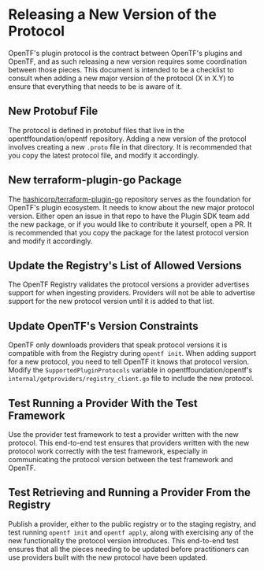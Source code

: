 # Releasing a New Version of the Protocol

OpenTF's plugin protocol is the contract between OpenTF's plugins and
OpenTF, and as such releasing a new version requires some coordination
between those pieces. This document is intended to be a checklist to consult
when adding a new major version of the protocol (X in X.Y) to ensure that
everything that needs to be is aware of it.

## New Protobuf File

The protocol is defined in protobuf files that live in the opentffoundation/opentf
repository. Adding a new version of the protocol involves creating a new
`.proto` file in that directory. It is recommended that you copy the latest
protocol file, and modify it accordingly.

## New terraform-plugin-go Package

The
[hashicorp/terraform-plugin-go](https://github.com/hashicorp/terraform-plugin-go)
repository serves as the foundation for OpenTF's plugin ecosystem. It needs
to know about the new major protocol version. Either open an issue in that repo
to have the Plugin SDK team add the new package, or if you would like to
contribute it yourself, open a PR. It is recommended that you copy the package
for the latest protocol version and modify it accordingly.

## Update the Registry's List of Allowed Versions

The OpenTF Registry validates the protocol versions a provider advertises
support for when ingesting providers. Providers will not be able to advertise
support for the new protocol version until it is added to that list.

## Update OpenTF's Version Constraints

OpenTF only downloads providers that speak protocol versions it is
compatible with from the Registry during `opentf init`. When adding support
for a new protocol, you need to tell OpenTF it knows that protocol version.
Modify the `SupportedPluginProtocols` variable in opentffoundation/opentf's
`internal/getproviders/registry_client.go` file to include the new protocol.

## Test Running a Provider With the Test Framework

Use the provider test framework to test a provider written with the new
protocol. This end-to-end test ensures that providers written with the new
protocol work correctly with the test framework, especially in communicating
the protocol version between the test framework and OpenTF.

## Test Retrieving and Running a Provider From the Registry

Publish a provider, either to the public registry or to the staging registry,
and test running `opentf init` and `opentf apply`, along with exercising
any of the new functionality the protocol version introduces. This end-to-end
test ensures that all the pieces needing to be updated before practitioners can
use providers built with the new protocol have been updated.
